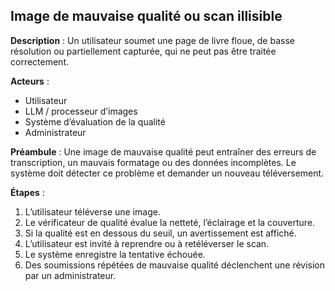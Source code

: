 ## Image de mauvaise qualité ou scan illisible

**Description** :
Un utilisateur soumet une page de livre floue, de basse résolution ou partiellement capturée, qui ne peut pas être traitée correctement.

**Acteurs** :

* Utilisateur
* LLM / processeur d’images
* Système d’évaluation de la qualité
* Administrateur

**Préambule** :
Une image de mauvaise qualité peut entraîner des erreurs de transcription, un mauvais formatage ou des données incomplètes. Le système doit détecter ce problème et demander un nouveau téléversement.

**Étapes** :

1. L’utilisateur téléverse une image.
2. Le vérificateur de qualité évalue la netteté, l’éclairage et la couverture.
3. Si la qualité est en dessous du seuil, un avertissement est affiché.
4. L’utilisateur est invité à reprendre ou à retéléverser le scan.
5. Le système enregistre la tentative échouée.
6. Des soumissions répétées de mauvaise qualité déclenchent une révision par un administrateur.
